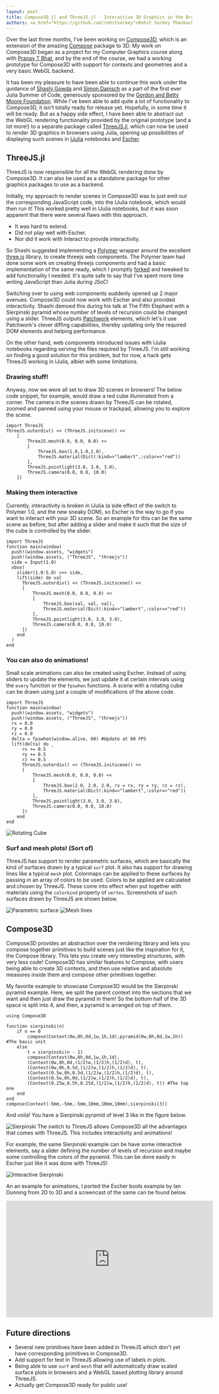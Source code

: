 ```yaml
---
layout: post
title: Compose3D.jl and ThreeJS.jl - Interactive 3D Graphics in the Browser
authors: <a href="https://github.com/rohitvarkey">Rohit Varkey Thankachan</a>
---
```


Over the last three months, I've been working on [Compose3D](https://github.com/rohitvarkey/Compose3D.jl),
which is an extension of the amazing [Compose](https://github.com/dcjones/Compose.jl) package to 3D. My work on
Compose3D began as a project for my Computer Graphics course along with [Pranav T Bhat](https://github.com/pranavtbhat),
and by the end of the course, we had a working prototype for Compose3D with support for contexts and geometries and a
very basic WebGL backend.

It has been my pleasure to have been able to continue this work under the guidance of [Shashi Gowda](https://github.com/shashi)
and [Simon Danisch](https://github.com/SimonDanisch) as a part of the first ever Julia Summer of Code, generously
sponsored by the [Gordon and Betty Moore Foundation](https://www.moore.org/). While I've been able to add quite a lot of
functionality to Compose3D, it isn't totally ready for release yet. Hopefully, in some time it
will be ready. But as a happy side effect, I have been able to abstract out the WebGL rendering functionality provided
by the original prototype (and a lot more!) to a separate package called
[ThreeJS.jl](https://github.com/rohitvarkey/ThreeJS.jl),
which can now be used to render 3D graphics in browsers using Julia, opening up possibilities of displaying such
scenes in [IJulia](https://github.com/JuliaLang/IJulia.jl) notebooks and [Escher](https://github.com/shashi/Escher.jl).

## ThreeJS.jl

ThreeJS is now responsible for all the WebGL rendering done by Compose3D. It can also be used as a standalone package for
other graphics packages to use as a backend.

Initially, my approach to render scenes in Compose3D was to just emit out the corresponding JavaScript code, into the
IJulia notebook, which would then run it! This worked pretty well in IJulia notebooks, but it was soon apparent that
there were several flaws with this approach.

  - It was hard to extend.
  - Did not play well with Escher.
  - Nor did it work with Interact to provide interactivity.

So Shashi suggested implementing a [Polymer](https://www.polymer-project.org/1.0/) wrapper around the excellent
[three.js](http://threejs.org/) library, to create threejs web components. The Polymer team had done some work on
creating threejs components and had a basic implementation of the same ready, which I promptly [forked](https://github.com/rohitvarkey/three-js)
and tweaked to add functionality I needed. It's quite safe to say that I've spent more time writing JavaScript than
Julia during JSoC!

Switching over to using web components suddenly opened up 2 major avenues. Compose3D could now work with Escher and
also provided interactivity. Shashi demoed this during his talk at The Fifth Elephant with a Sierpinski pyramid
whose number of levels of recursion could be changed using a slider. ThreeJS outputs [Patchwork](https://github.com/shashi/Patchwork.jl)
elements, which let's it use Patchwork's clever diffing capabilities, thereby updating only the required DOM elements and
helping performance.

On the other hand, web components introduced issues with IJulia notebooks regarding serving the files required by
ThreeJS. I'm still working on finding a good solution for this problem, but for now, a hack gets ThreeJS working in
IJulia, albiet with some limitations.

### Drawing stuff!

Anyway, now we were all set to draw 3D scenes in browsers! The below code snippet, for example, would draw a red cube
illuminated from a corner. The camera in the scenes drawn by ThreeJS can be rotated, zoomed and panned using your mouse
or trackpad, allowing you to explore the scene.

    import ThreeJS
    ThreeJS.outerdiv() << (ThreeJS.initscene() <<
        [
            ThreeJS.mesh(0.0, 0.0, 0.0) <<
            [
                ThreeJS.box(1.0,1.0,1.0),
                ThreeJS.material(Dict(:kind=>"lambert",:color=>"red"))
            ],
            ThreeJS.pointlight(3.0, 3.0, 3.0),
            ThreeJS.camera(0.0, 0.0, 10.0)
        ])  

### Making them interactive

Currently, interactivity is broken in IJulia (a side effect of the switch to Polymer 1.0, and the new sneaky DOM),
so Escher is the way to go if you want to interact with your 3D scene. So an example for this can be the same scene as before,
but after adding a slider and make it such that the size of the cube is controlled by the slider.

    import ThreeJS
    function main(window)
      push!(window.assets, "widgets")
      push!(window.assets, ("ThreeJS", "threejs"))
      side = Input(1.0)
      vbox(
        slider(1.0:5.0) >>> side,
        lift(side) do val
          ThreeJS.outerdiv() << (ThreeJS.initscene() <<
          [
              ThreeJS.mesh(0.0, 0.0, 0.0) <<
              [
                  ThreeJS.box(val, val, val),
                  ThreeJS.material(Dict(:kind=>"lambert",:color=>"red"))
              ],
              ThreeJS.pointlight(3.0, 3.0, 3.0),
              ThreeJS.camera(0.0, 0.0, 10.0)
          ])
        end
      )
    end

### You can also do animations!

Small scale animations can also be created using Escher. Instead of using sliders to update the elements,
we just update it at certain intervals using the `every` function or the `fpswhen` functions. A scene with a
rotating cube can be drawn using just a couple of modifications of the above code.

    import ThreeJS
    function main(window)
      push!(window.assets, "widgets")
      push!(window.assets, ("ThreeJS", "threejs"))
      rx = 0.0
      ry = 0.0
      rz = 0.0
      delta = fpswhen(window.alive, 60) #Update at 60 FPS
      lift(delta) do _
          rx += 0.5
          ry += 0.5
          rz += 0.5
          ThreeJS.outerdiv() << (ThreeJS.initscene() <<
          [
              ThreeJS.mesh(0.0, 0.0, 0.0) <<
              [
                  ThreeJS.box(2.0, 2.0, 2.0, rx = rx, ry = ry, rz = rz),
                  ThreeJS.material(Dict(:kind=>"lambert",:color=>"red"))
              ],
              ThreeJS.pointlight(3.0, 3.0, 3.0),
              ThreeJS.camera(0.0, 0.0, 10.0)
          ])
        end
    end

![Rotating Cube](https://gist.github.com/rohitvarkey/1d65925850198bc284f5/raw/b7dc41f2b3f869c103dcbcb79632f92397767b01/rotating_cube.gif)

### Surf and mesh plots! (Sort of)

ThreeJS has support to render parametric surfaces, which are basically the kind of surfaces drawn by
a typical `surf` plot. It also has support for drawing lines like a typical `mesh` plot. Colormaps can
be applied to these surfaces by passing in an array of colors to be used. Colors to be applied are
calculated and chosen by ThreeJS. These come into effect when put together with materials using the `colorkind`
property of `vertex`. Screenshots of such surfaces drawn by ThreeJS are shown below.

![Parametric surface](https://gist.github.com/rohitvarkey/1d65925850198bc284f5/raw/d1d8e389dd5baf5420cb24c1dfdf784bc61bf217/parametric.png)
![Mesh lines](https://gist.github.com/rohitvarkey/1d65925850198bc284f5/raw/d1d8e389dd5baf5420cb24c1dfdf784bc61bf217/meshlines.png)

## Compose3D

Compose3D provides an abstraction over the rendering library and lets you compose together primitives to
build scenes just like the inspiration for it, the Compose library. This lets you create very interesting
structures, with very less code! Compose3D has similar features to Compose, with users being able to create 3D contexts, and then use relative and absolute measures inside them and compose other primitives together.

My favorite example to showcase Compose3D would be the Sierpinski pyramid example. Here, we split the parent context
into the sections that we want and then just draw the pyramid in them! So the bottom half of the 3D space is split into 4,
and then, a pyramid is arranged on top of them.


    using Compose3D

    function sierpinski(n)
        if n == 0
            compose(Context(0w,0h,0d,1w,1h,1d),pyramid(0w,0h,0d,1w,1h)) #The basic unit
        else
            t = sierpinski(n - 1)
            compose(Context(0w,0h,0d,1w,1h,1d),
            (Context(0w,0h,0d,(1/2)w,(1/2)h,(1/2)d), t),
            (Context(0w,0h,0.5d,(1/2)w,(1/2)h,(1/2)d), t),
            (Context(0.5w,0h,0.5d,(1/2)w,(1/2)h,(1/2)d), t),
            (Context(0.5w,0h,0d,(1/2)w,(1/2)h,(1/2)d), t),
            (Context(0.25w,0.5h,0.25d,(1/2)w,(1/2)h,(1/2)d), t)) #The top one
        end
    end
    compose(Context(-5mm,-5mm,-5mm,10mm,10mm,10mm),sierpinski(3))

And voila! You have a Sierpinski pyramid of level 3 like in the figure below.

![Sierpinski](https://gist.github.com/rohitvarkey/1d65925850198bc284f5/raw/d1d8e389dd5baf5420cb24c1dfdf784bc61bf217/sierpinski.png)
The switch to ThreeJS allows Compose3D all the advantages that comes with ThreeJS. This includes interactivity
and animations!

For example, the same Sierpinski example can be have some interactive elements, say a slider defining the
number of levels of recursion and maybe some controlling the colors of the pyramid. This can be done easily
in Escher just like it was done with ThreeJS!

![Interactive Sierpinski](https://gist.github.com/rohitvarkey/1d65925850198bc284f5/raw/78fefb17032a0bd9861e8497133cb6ce3876a4d4/interactive_sierpinski.gif)

An an example for animations, I ported the Escher boids example by Ian Dunning from 2D to 3D and a screencast of the same can be found below.

<div style="text-align: center"><iframe width="560" height="315" src="https://www.youtube.com/embed/Yul3iBkAVHs" frameborder="0" allowfullscreen></iframe></div>

## Future directions

- Several new primitives have been added in ThreeJS which don't yet have corresponding primitives in Compose3D.
- Add support for text in ThreeJS allowing use of labels in plots.
- Being able to use `surf` and `mesh` that will automatically draw scaled surface plots in browsers and a WebGL based
plotting library around ThreeJS.
- Actually get Compose3D ready for public use!
